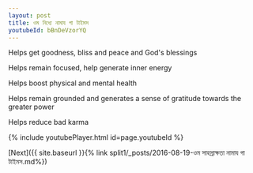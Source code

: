 ```yaml
---
layout: post
title: ওম নিধ্যে নামায গা টাইমস
youtubeId: bBnDeVzorYQ
---
```

 
 
Helps get goodness, bliss and peace and God's blessings
 
Helps remain focused, help generate inner energy 
 
Helps boost physical and mental health 
 
Helps remain grounded and generates a sense of gratitude towards the greater power 
 
Helps reduce bad karma
 
 
 
 


{% include youtubePlayer.html id=page.youtubeId %}
 
[Next]({{ site.baseurl }}{% link  split1/_posts/2016-08-19-ওম সাহস্রাক্ষতা নামায গা টাইমস.md%})
 
